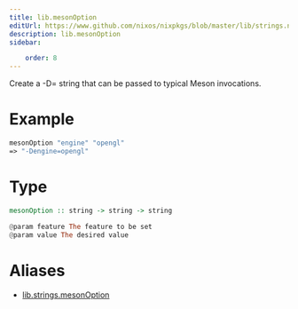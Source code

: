 ```yaml
---
title: lib.mesonOption
editUrl: https://www.github.com/nixos/nixpkgs/blob/master/lib/strings.nix#L1072C17
description: lib.mesonOption
sidebar:

    order: 8
---
```


Create a -D<feature>=<value> string that can be passed to typical Meson
invocations.

# Example

```nix
mesonOption "engine" "opengl"
=> "-Dengine=opengl"
```

# Type

```haskell
mesonOption :: string -> string -> string

@param feature The feature to be set
@param value The desired value
```


# Aliases

- [lib.strings.mesonOption](/nix-doc-comments/reference/lib/strings/lib-strings-mesonOption)


